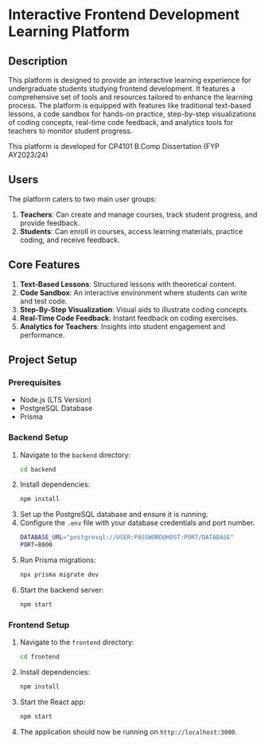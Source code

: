 # Interactive Frontend Development Learning Platform

## Description

This platform is designed to provide an interactive learning experience for undergraduate students studying frontend development. It features a comprehensive set of tools and resources tailored to enhance the learning process. The platform is equipped with features like traditional text-based lessons, a code sandbox for hands-on practice, step-by-step visualizations of coding concepts, real-time code feedback, and analytics tools for teachers to monitor student progress.

This platform is developed for CP4101 B.Comp Dissertation (FYP AY2023/24)

## Users

The platform caters to two main user groups:
1. **Teachers**: Can create and manage courses, track student progress, and provide feedback.
2. **Students**: Can enroll in courses, access learning materials, practice coding, and receive feedback.

## Core Features

1. **Text-Based Lessons**: Structured lessons with theoretical content.
2. **Code Sandbox**: An interactive environment where students can write and test code.
3. **Step-By-Step Visualization**: Visual aids to illustrate coding concepts.
4. **Real-Time Code Feedback**: Instant feedback on coding exercises.
5. **Analytics for Teachers**: Insights into student engagement and performance.

## Project Setup

### Prerequisites

- Node.js (LTS Version)
- PostgreSQL Database
- Prisma

### Backend Setup

1. Navigate to the `backend` directory:
   ```bash
   cd backend
   ```
2. Install dependencies:
   ```bash
   npm install
   ```
3. Set up the PostgreSQL database and ensure it is running.
4. Configure the `.env` file with your database credentials and port number.
   ```bash
   DATABASE_URL="postgresql://USER:PASSWORD@HOST:PORT/DATABASE"
   PORT=8000
   ```
5. Run Prisma migrations:
   ```bash
   npx prisma migrate dev
   ```
6. Start the backend server:
   ```bash
   npm start
   ```

### Frontend Setup

1. Navigate to the `frontend` directory:
   ```bash
   cd frontend
   ```
2. Install dependencies:
   ```bash
   npm install
   ```
3. Start the React app:
   ```bash
   npm start
   ```
4. The application should now be running on `http://localhost:3000`.